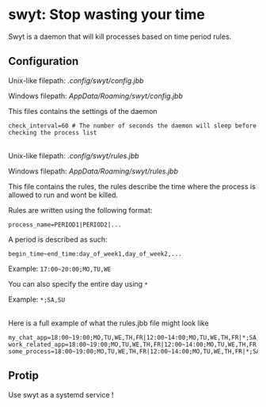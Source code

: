 # swyt: Stop wasting your time

Swyt is a daemon that will kill processes based on time period rules.

## Configuration 

Unix-like filepath: *.config/swyt/config.jbb*

Windows filepath: *AppData/Roaming/swyt/config.jbb*

This files contains the settings of the daemon
```
check_interval=60 # The number of seconds the daemon will sleep before checking the process list
```
\
Unix-like filepath: *.config/swyt/rules.jbb*

Windows filepath: *AppData/Roaming/swyt/rules.jbb*

This file contains the rules, the rules describe the time where the process is allowed to run and wont be killed.

Rules are written using the following format:

``process_name=PERIOD1|PERIOD2|...``

A period is described as such:

``begin_time~end_time:day_of_week1,day_of_week2,...``

Example: ``17:00~20:00;MO,TU,WE``

You can also specify the entire day using ``*``

Example: ``*;SA,SU``

\
Here is a full example of what the rules.jbb file might look like
```
my_chat_app=18:00~19:00;MO,TU,WE,TH,FR|12:00~14:00;MO,TU,WE,TH,FR|*;SA,SU
work_related_app=18:00~19:00;MO,TU,WE,TH,FR|12:00~14:00;MO,TU,WE,TH,FR|*;SA,SU
some_process=18:00~19:00;MO,TU,WE,TH,FR|12:00~14:00;MO,TU,WE,TH,FR|*;SA,SU
```


## Protip
Use swyt as a systemd service !